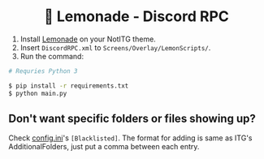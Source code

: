 <div align="center">
  
# 🍋 Lemonade - Discord RPC

</div>

1. Install [Lemonade](https://github.com/Jaezmien/Lemonade) on your NotITG theme.
2. Insert `DiscordRPC.xml` to `Screens/Overlay/LemonScripts/`.
3. Run the command:

```bash
# Requries Python 3

$ pip install -r requirements.txt
$ python main.py
```

## Don't want specific folders or files showing up?

Check [config.ini](config.ini)'s `[Blacklisted]`. The format for adding is same as ITG's AdditionalFolders, just put a comma between each entry.
